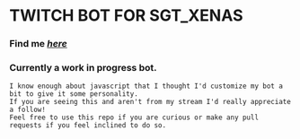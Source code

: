 # TWITCH BOT FOR SGT_XENAS

### Find me *[here](https://www.twitch.tv/sgt_xenas)*



### Currently a work in progress bot.
    I know enough about javascript that I thought I'd customize my bot a bit to give it some personality.
    If you are seeing this and aren't from my stream I'd really appreciate a follow!
    Feel free to use this repo if you are curious or make any pull requests if you feel inclined to do so.